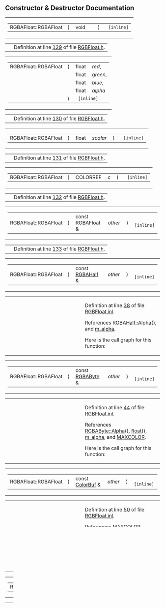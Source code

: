 ## Constructor & Destructor Documentation

<span id="bbfd33304abeadd84f4e62aa4b72ce2d" class="anchor"></span>

<table class="mdTable" data-cellpadding="2" data-cellspacing="0">
<colgroup>
<col style="width: 100%" />
</colgroup>
<tbody>
<tr>
<td class="mdRow"><table data-cellpadding="0" data-cellspacing="0" data-border="0">
<tbody>
<tr>
<td class="md" data-nowrap="" data-valign="top">RGBAFloat::RGBAFloat</td>
<td class="md" data-valign="top">( </td>
<td class="md" data-nowrap="" data-valign="top">void </td>
<td class="mdname1" data-valign="top" data-nowrap=""></td>
<td class="md" data-valign="top"> ) </td>
<td class="md" data-nowrap=""><code> [inline]</code></td>
</tr>
</tbody>
</table></td>
</tr>
</tbody>
</table>

|  |  |
|----|----|
|   | Definition at line <a href="RGBFloat_8h-source.md#l00129" class="el">129</a> of file <a href="RGBFloat_8h-source.md" class="el">RGBFloat.h</a>. |

<span id="b4d6ee78f9bde4c3851c077443c06f73" class="anchor"></span>

<table class="mdTable" data-cellpadding="2" data-cellspacing="0">
<colgroup>
<col style="width: 100%" />
</colgroup>
<tbody>
<tr>
<td class="mdRow"><table data-cellpadding="0" data-cellspacing="0" data-border="0">
<tbody>
<tr>
<td class="md" data-nowrap="" data-valign="top">RGBAFloat::RGBAFloat</td>
<td class="md" data-valign="top">( </td>
<td class="md" data-nowrap="" data-valign="top">float </td>
<td class="mdname" data-nowrap=""><em>red</em>,</td>
</tr>
<tr>
<td class="md" style="text-align: right;" data-nowrap=""></td>
<td class="md"></td>
<td class="md" data-nowrap="">float </td>
<td class="mdname" data-nowrap=""><em>green</em>,</td>
</tr>
<tr>
<td class="md" style="text-align: right;" data-nowrap=""></td>
<td class="md"></td>
<td class="md" data-nowrap="">float </td>
<td class="mdname" data-nowrap=""><em>blue</em>,</td>
</tr>
<tr>
<td class="md" style="text-align: right;" data-nowrap=""></td>
<td class="md"></td>
<td class="md" data-nowrap="">float </td>
<td class="mdname" data-nowrap=""><em>alpha</em></td>
</tr>
<tr>
<td class="md"></td>
<td class="md">) </td>
<td colspan="2" class="md"><code> [inline]</code></td>
</tr>
</tbody>
</table></td>
</tr>
</tbody>
</table>

|  |  |
|----|----|
|   | Definition at line <a href="RGBFloat_8h-source.md#l00130" class="el">130</a> of file <a href="RGBFloat_8h-source.md" class="el">RGBFloat.h</a>. |

<span id="a5f8e774f0db632aff26e0ff1b481957" class="anchor"></span>

<table class="mdTable" data-cellpadding="2" data-cellspacing="0">
<colgroup>
<col style="width: 100%" />
</colgroup>
<tbody>
<tr>
<td class="mdRow"><table data-cellpadding="0" data-cellspacing="0" data-border="0">
<tbody>
<tr>
<td class="md" data-nowrap="" data-valign="top">RGBAFloat::RGBAFloat</td>
<td class="md" data-valign="top">( </td>
<td class="md" data-nowrap="" data-valign="top">float </td>
<td class="mdname1" data-valign="top" data-nowrap=""><em>scalar</em></td>
<td class="md" data-valign="top"> ) </td>
<td class="md" data-nowrap=""><code> [inline]</code></td>
</tr>
</tbody>
</table></td>
</tr>
</tbody>
</table>

|  |  |
|----|----|
|   | Definition at line <a href="RGBFloat_8h-source.md#l00131" class="el">131</a> of file <a href="RGBFloat_8h-source.md" class="el">RGBFloat.h</a>. |

<span id="10c3631dfc48ae51db357ddb28afe859" class="anchor"></span>

<table class="mdTable" data-cellpadding="2" data-cellspacing="0">
<colgroup>
<col style="width: 100%" />
</colgroup>
<tbody>
<tr>
<td class="mdRow"><table data-cellpadding="0" data-cellspacing="0" data-border="0">
<tbody>
<tr>
<td class="md" data-nowrap="" data-valign="top">RGBAFloat::RGBAFloat</td>
<td class="md" data-valign="top">( </td>
<td class="md" data-nowrap="" data-valign="top">COLORREF </td>
<td class="mdname1" data-valign="top" data-nowrap=""><em>c</em></td>
<td class="md" data-valign="top"> ) </td>
<td class="md" data-nowrap=""><code> [inline]</code></td>
</tr>
</tbody>
</table></td>
</tr>
</tbody>
</table>

|  |  |
|----|----|
|   | Definition at line <a href="RGBFloat_8h-source.md#l00132" class="el">132</a> of file <a href="RGBFloat_8h-source.md" class="el">RGBFloat.h</a>. |

<span id="f48040e90a35725e3844c45ac1ad05f8" class="anchor"></span>

<table class="mdTable" data-cellpadding="2" data-cellspacing="0">
<colgroup>
<col style="width: 100%" />
</colgroup>
<tbody>
<tr>
<td class="mdRow"><table data-cellpadding="0" data-cellspacing="0" data-border="0">
<tbody>
<tr>
<td class="md" data-nowrap="" data-valign="top">RGBAFloat::RGBAFloat</td>
<td class="md" data-valign="top">( </td>
<td class="md" data-nowrap="" data-valign="top">const <a href="classRGBAFloat.md" class="el">RGBAFloat</a> &amp; </td>
<td class="mdname1" data-valign="top" data-nowrap=""><em>other</em></td>
<td class="md" data-valign="top"> ) </td>
<td class="md" data-nowrap=""><code> [inline]</code></td>
</tr>
</tbody>
</table></td>
</tr>
</tbody>
</table>

|  |  |
|----|----|
|   | Definition at line <a href="RGBFloat_8h-source.md#l00133" class="el">133</a> of file <a href="RGBFloat_8h-source.md" class="el">RGBFloat.h</a>. |

<span id="c6e1cf5cbf5c4f8233c17f4c27573cc1" class="anchor"></span>

<table class="mdTable" data-cellpadding="2" data-cellspacing="0">
<colgroup>
<col style="width: 100%" />
</colgroup>
<tbody>
<tr>
<td class="mdRow"><table data-cellpadding="0" data-cellspacing="0" data-border="0">
<tbody>
<tr>
<td class="md" data-nowrap="" data-valign="top">RGBAFloat::RGBAFloat</td>
<td class="md" data-valign="top">( </td>
<td class="md" data-nowrap="" data-valign="top">const <a href="classRGBAHalf.md" class="el">RGBAHalf</a> &amp; </td>
<td class="mdname1" data-valign="top" data-nowrap=""><em>other</em></td>
<td class="md" data-valign="top"> ) </td>
<td class="md" data-nowrap=""><code> [inline]</code></td>
</tr>
</tbody>
</table></td>
</tr>
</tbody>
</table>

<table data-cellspacing="5" data-cellpadding="0" data-border="0">
<colgroup>
<col style="width: 50%" />
<col style="width: 50%" />
</colgroup>
<tbody>
<tr>
<td> </td>
<td><p>Definition at line <a href="RGBFloat_8inl-source.md#l00038" class="el">38</a> of file <a href="RGBFloat_8inl-source.md" class="el">RGBFloat.inl</a>.</p>
<p>References <a href="RGBHalf_8h-source.md#l00221" class="el">RGBAHalf::Alpha()</a>, and <a href="RGBFloat_8h-source.md#l00127" class="el">m_alpha</a>.</p>
<p>Here is the call graph for this function:</p>
<span class="image placeholder" data-original-image-src="classRGBAFloat_c6e1cf5cbf5c4f8233c17f4c27573cc1_cgraph.gif" data-original-image-title="" data-border="0" usemap="#classRGBAFloat_c6e1cf5cbf5c4f8233c17f4c27573cc1_cgraph_map"></span></td>
</tr>
</tbody>
</table>

<span id="df6f1606e709ae7c0c14defa4540162b" class="anchor"></span>

<table class="mdTable" data-cellpadding="2" data-cellspacing="0">
<colgroup>
<col style="width: 100%" />
</colgroup>
<tbody>
<tr>
<td class="mdRow"><table data-cellpadding="0" data-cellspacing="0" data-border="0">
<tbody>
<tr>
<td class="md" data-nowrap="" data-valign="top">RGBAFloat::RGBAFloat</td>
<td class="md" data-valign="top">( </td>
<td class="md" data-nowrap="" data-valign="top">const <a href="classRGBAByte.md" class="el">RGBAByte</a> &amp; </td>
<td class="mdname1" data-valign="top" data-nowrap=""><em>other</em></td>
<td class="md" data-valign="top"> ) </td>
<td class="md" data-nowrap=""><code> [inline]</code></td>
</tr>
</tbody>
</table></td>
</tr>
</tbody>
</table>

<table data-cellspacing="5" data-cellpadding="0" data-border="0">
<colgroup>
<col style="width: 50%" />
<col style="width: 50%" />
</colgroup>
<tbody>
<tr>
<td> </td>
<td><p>Definition at line <a href="RGBFloat_8inl-source.md#l00044" class="el">44</a> of file <a href="RGBFloat_8inl-source.md" class="el">RGBFloat.inl</a>.</p>
<p>References <a href="RGBByte_8h-source.md#l00175" class="el">RGBAByte::Alpha()</a>, <a href="Rave_8h.md#51b38547609c2cb31342492287c149e1" class="el">float()</a>, <a href="RGBFloat_8h-source.md#l00127" class="el">m_alpha</a>, and <a href="ColorBuf_8h-source.md#l00022" class="el">MAXCOLOR</a>.</p>
<p>Here is the call graph for this function:</p>
<span class="image placeholder" data-original-image-src="classRGBAFloat_df6f1606e709ae7c0c14defa4540162b_cgraph.gif" data-original-image-title="" data-border="0" usemap="#classRGBAFloat_df6f1606e709ae7c0c14defa4540162b_cgraph_map"></span></td>
</tr>
</tbody>
</table>

<span id="b655e767de96da039e264da0b811e6a3" class="anchor"></span>

<table class="mdTable" data-cellpadding="2" data-cellspacing="0">
<colgroup>
<col style="width: 100%" />
</colgroup>
<tbody>
<tr>
<td class="mdRow"><table data-cellpadding="0" data-cellspacing="0" data-border="0">
<tbody>
<tr>
<td class="md" data-nowrap="" data-valign="top">RGBAFloat::RGBAFloat</td>
<td class="md" data-valign="top">( </td>
<td class="md" data-nowrap="" data-valign="top">const <a href="classColorBuf.md" class="el">ColorBuf</a> &amp; </td>
<td class="mdname1" data-valign="top" data-nowrap=""><em>other</em></td>
<td class="md" data-valign="top"> ) </td>
<td class="md" data-nowrap=""><code> [inline]</code></td>
</tr>
</tbody>
</table></td>
</tr>
</tbody>
</table>

<table data-cellspacing="5" data-cellpadding="0" data-border="0">
<colgroup>
<col style="width: 50%" />
<col style="width: 50%" />
</colgroup>
<tbody>
<tr>
<td> </td>
<td><p>Definition at line <a href="RGBFloat_8inl-source.md#l00050" class="el">50</a> of file <a href="RGBFloat_8inl-source.md" class="el">RGBFloat.inl</a>.</p>
<p>References <a href="ColorBuf_8h-source.md#l00022" class="el">MAXCOLOR</a>, <a href="RGBFloat_8h-source.md#l00163" class="el">SetAlpha()</a>, <a href="RGBFloat_8h-source.md#l00162" class="el">SetBlue()</a>, <a href="RGBFloat_8h-source.md#l00161" class="el">SetGreen()</a>, <a href="RGBFloat_8h-source.md#l00160" class="el">SetRed()</a>, and <a href="classColorBuf.md#f09cc7ee3a9a93273f4b80601cafb00c" class="el">ColorBuf::values</a>.</p>
<p>Here is the call graph for this function:</p>
<span class="image placeholder" data-original-image-src="classRGBAFloat_b655e767de96da039e264da0b811e6a3_cgraph.gif" data-original-image-title="" data-border="0" usemap="#classRGBAFloat_b655e767de96da039e264da0b811e6a3_cgraph_map"></span></td>
</tr>
</tbody>
</table>

<span id="d1f1c65d9db9e489c1614a953a22ec1c" class="anchor"></span>

<table class="mdTable" data-cellpadding="2" data-cellspacing="0">
<colgroup>
<col style="width: 100%" />
</colgroup>
<tbody>
<tr>
<td class="mdRow"><table data-cellpadding="0" data-cellspacing="0" data-border="0">
<tbody>
<tr>
<td class="md" data-nowrap="" data-valign="top">RGBAFloat::RGBAFloat</td>
<td class="md" data-valign="top">( </td>
<td class="md" data-nowrap="" data-valign="top">const <a href="classRGBHalf.md" class="el">RGBHalf</a> &amp; </td>
<td class="mdname1" data-valign="top" data-nowrap=""><em>other</em></td>
<td class="md" data-valign="top"> ) </td>
<td class="md" data-nowrap=""></td>
</tr>
</tbody>
</table></td>
</tr>
</tbody>
</table>

|     |     |
|-----|-----|
|     |     |

------------------------------------------------------------------------

